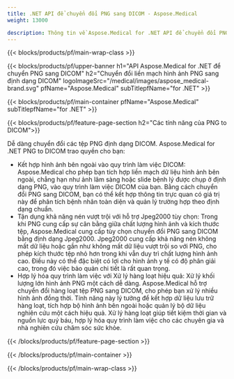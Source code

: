 ```yaml
---
title: .NET API để chuyển đổi PNG sang DICOM - Aspose.Medical
weight: 13000

description: Thông tin về Aspose.Medical for .NET API để chuyển đổi PNG sang DICOM
---
```


{{< blocks/products/pf/main-wrap-class >}}

{{< blocks/products/pf/upper-banner h1="API Aspose.Medical for .NET để chuyển PNG sang DICOM" h2="Chuyển đổi liền mạch hình ảnh PNG sang định dạng DICOM" logoImageSrc="/medical/images/aspose_medical-brand.svg" pfName="Aspose.Medical" subTitlepfName="for .NET" >}}

{{< blocks/products/pf/main-container pfName="Aspose.Medical" subTitlepfName="for .NET" >}}

{{< blocks/products/pf/feature-page-section h2="Các tính năng của PNG to DICOM">}}

<p>Dễ dàng chuyển đổi các tệp PNG định dạng DICOM. Aspose.Medical for .NET PNG to DICOM trao quyền cho bạn:</p>

<ul>
<li>Kết hợp hình ảnh bên ngoài vào quy trình làm việc DICOM: Aspose.Medical cho phép bạn tích hợp liền mạch dữ liệu hình ảnh bên ngoài, chẳng hạn như ảnh lâm sàng hoặc slide bệnh lý được chụp ở định dạng PNG, vào quy trình làm việc DICOM của bạn. Bằng cách chuyển đổi PNG sang DICOM, bạn có thể kết hợp thông tin trực quan có giá trị này để phân tích bệnh nhân toàn diện và quản lý trường hợp theo định dạng chuẩn.</li>
<li>Tận dụng khả năng nén vượt trội với hỗ trợ Jpeg2000 tùy chọn: Trong khi PNG cung cấp sự cân bằng giữa chất lượng hình ảnh và kích thước tệp, Aspose.Medical cung cấp tùy chọn chuyển đổi PNG sang DICOM bằng định dạng Jpeg2000. Jpeg2000 cung cấp khả năng nén không mất dữ liệu hoặc gần như không mất dữ liệu vượt trội so với PNG, cho phép kích thước tệp nhỏ hơn trong khi vẫn duy trì chất lượng hình ảnh cao. Điều này có thể đặc biệt có lợi cho hình ảnh y tế có độ phân giải cao, trong đó việc bảo quản chi tiết là rất quan trọng.</li>
<li>Hợp lý hóa quy trình làm việc với Xử lý hàng loạt hiệu quả: Xử lý khối lượng lớn hình ảnh PNG một cách dễ dàng. Aspose.Medical hỗ trợ chuyển đổi hàng loạt tệp PNG sang DICOM, cho phép bạn xử lý nhiều hình ảnh đồng thời. Tính năng này lý tưởng để kết hợp dữ liệu lưu trữ hàng loạt, tích hợp bộ hình ảnh bên ngoài hoặc quản lý bộ dữ liệu nghiên cứu một cách hiệu quả. Xử lý hàng loạt giúp tiết kiệm thời gian và nguồn lực quý báu, hợp lý hóa quy trình làm việc cho các chuyên gia và nhà nghiên cứu chăm sóc sức khỏe.</li>
</ul>

{{< /blocks/products/pf/feature-page-section >}}

{{< /blocks/products/pf/main-container >}}

{{< /blocks/products/pf/main-wrap-class >}}